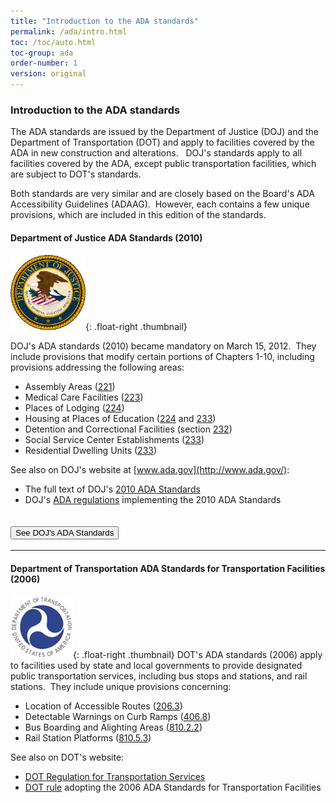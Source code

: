 ```yaml
---
title: "Introduction to the ADA standards"
permalink: /ada/intro.html
toc: /toc/auto.html
toc-group: ada
order-number: 1
version: original
---
```


### Introduction to the ADA standards
The ADA standards are issued by the Department of Justice (DOJ) and the Department of Transportation (DOT) and apply to facilities covered by the ADA in new construction and alterations.   DOJ's standards apply to all facilities covered by the ADA, except public transportation facilities, which are subject to DOT's standards.

Both standards are very similar and are closely based on the Board's ADA Accessibility Guidelines (ADAAG).  However, each contains a few unique provisions, which are included in this edition of the standards.

#### Department of Justice ADA Standards (2010)

![DOJ seal](../images/doj-seal.jpg){: .float-right .thumbnail}

DOJ's ADA standards (2010) became mandatory on March 15, 2012.  They include provisions that modify certain portions of Chapters 1-10, including provisions addressing the following areas:

-   Assembly Areas ([221](#ada-221))
-   Medical Care Facilities ([223](#ada-223))
-   Places of Lodging ([224](#ada-224))
-   Housing at Places of Education ([224](#ada-224) and [233](#ada-233))
-   Detention and Correctional Facilities (section [232](#ada-232))
-   Social Service Center Establishments ([233](#ada-233))
-   Residential Dwelling Units ([233](#ada-233))

See also on DOJ's website at [www.ada.gov](http://www.ada.gov/):

-   The full text of DOJ's [2010 ADA Standards](http://www.ada.gov/2010ADAstandards_index.htm)
-   DOJ's [ADA regulations](http://www.ada.gov/2010_regs.htm) implementing the 2010 ADA Standards 



<div class="usa-accordion bg-base-lightest border">
      <h2 class="usa-accordion__heading width-full">
        <button class="usa-accordion__button bg-primary text-white hover:bg-primary hover:text-white"
          aria-expanded="false"
          aria-controls="doj-ada">
          See DOJ's ADA Standards
        </button>
      </h2>
      <div id="doj-ada" hidden class="usa-accordion__content usa-prose margin-x-2 padding-x-0 border">
        <div class="padding-x-3">
            <h3 id="doj-introduction">Introduction</h3>
            <p>The Department of Justice published revised regulations for Titles II and III of the Americans with Disabilities Act of 1990 “ADA” in the Federal Register on September 15, 2010. These regulations adopted revised, enforceable accessibility standards called the 2010 ADA Standards for Accessible Design “2010 Standards” or “Standards”. The 2010 Standards set minimum requirements – both scoping and technical — for newly designed and constructed or altered State and local government facilities, public accommodations, and commercial facilities to be readily accessible to and usable by individuals with disabilities.</p>
            <p>Adoption of the 2010 Standards also establishes a revised reference point for Title II entities that choose to make structural changes to existing facilities to meet their program accessibility requirements; and it establishes a similar reference for Title III entities undertaking readily achievable barrier removal.</p>
            <p>The Department has assembled this online version of the official 2010 Standards to increase its ease of use. This version includes:</p>
            <ul>
            <li>2010 Standards for State and Local Government Facilities Title II</li>
            <li>2010 Standards for Public Accommodations and Commercial Facilities Title III</li>
            </ul>
            <p>The Department has assembled into a separate publication the revised regulation guidance that applies to the Standards. The Department included guidance in its revised ADA regulations published on September 15, 2010. This guidance provides detailed information about the Department’s adoption of the 2010 Standards including changes to the Standards, the reasoning behind those changes, and responses to public comments received on these topics. The document, Guidance on the 2010 ADA Standards for Accessible Design, can be downloaded from www.ada.gov</p>
            <p><strong>For More Information</strong></p>
            <p>For information about the ADA, including the revised 2010 ADA regulations, please visit the Department’s website <a href="http://www.ada.gov/">www.ada.gov</a>; or, for answers to specific questions, call the toll-free ADA Information Line at 800-514-0301 (Voice) or 800-514-0383 (TTY).</p>
            <p>&nbsp;</p>
            <hr>
            <p>&nbsp;</p>
            <h3 id="doj-title-2"><strong>2010 STANDARDS FOR STATE AND LOCAL GOVERNMENT FACILITIES: TITLE II</strong></h3>
            <p>State and local government facilities must follow the requirements of the 2010 Standards, including both the Title II regulations at 28 CFR 35.151; and the 2004 ADAAG at 36 CFR part 1191, appendices B and D.</p>
            <p>In the few places where requirements between the two differ, the requirements of 28 CFR 35.151 prevail.</p>
            <p><strong>Compliance Date for Title II</strong></p>
            <p>If the start date for construction is on or after March 15, 2012, all newly constructed or altered State and local government facilities must comply with the 2010 Standards. Before that date, the 1991 Standards (without the elevator exemption), the UFAS, or the 2010 Standards may be used for such projects when the start of construction commences on or after September 15, 2010.</p>
            <h4>28 CFR 35.151 New construction and alterations</h4>
            <p><strong>(a) Design and construction.</strong></p>
            <p style="margin-left: 30px;">(1) Each facility or part of a facility constructed by, on behalf of, or for the use of a public entity shall be designed and constructed in such manner that the facility or part of the facility is readily accessible to and usable by individuals with disabilities, if the construction was commenced after January 26, 1992.</p>
            <p style="margin-left: 30px;">(2) Exception for structural impracticability.</p>
            <p style="margin-left: 60px;">(i) Full compliance with the requirements of this section is not required where a public entity can demonstrate that it is structurally impracticable to meet the requirements. Full compliance will be considered structurally impracticable only in those rare circumstances when the unique characteristics of terrain prevent the incorporation of accessibility features.</p>
            <p style="margin-left: 60px;">(ii) If full compliance with this section would be structurally impracticable, compliance with this section is required to the extent that it is not structurally impracticable. In that case, any portion of the facility that can be made accessible shall be made accessible to the extent that it is not structurally impracticable.</p>
            <p style="margin-left: 60px;">(iii) If providing accessibility in conformance with this section to individuals with certain disabilities (e.g., those who use wheelchairs) would be structurally impracticable, accessibility shall nonetheless be ensured to persons with other types of disabilities, (e.g., those who use crutches or who have sight, hearing, or mental impairments) in accordance with this section.</p>
            <p><strong>(b) Alterations.</strong></p>
            <p style="margin-left: 30px;">(1) Each facility or part of a facility altered by, on behalf of, or for the use of a public entity in a manner that affects or could affect the usability of the facility or part of the facility shall, to the maximum extent feasible, be altered in such manner that the altered portion of the facility is readily accessible to and usable by individuals with disabilities, if the alteration was commenced after January 26, 1992.</p>
            <p style="margin-left: 30px;">(2) The path of travel requirements of § 35.151(b)(4) shall apply only to alterations undertaken solely for purposes other than to meet the program accessibility requirements of § 35.150.</p>
            <p style="margin-left: 30px;">(3)</p>
            <p style="margin-left: 60px;">(i) Alterations to historic properties shall comply, to the maximum extent feasible, with the provisions applicable to historic properties in the design standards specified in § 35.151(c).</p>
            <p style="margin-left: 60px;">(ii) If it is not feasible to provide physical access to an historic property in a manner that will not threaten or destroy the historic significance of the building or facility, alternative methods of access shall be provided pursuant to the requirements of § 35.150.</p>
            <p style="margin-left: 30px;">(4) Path of travel. An alteration that affects or could affect the usability of or access to an area of a facility that contains a primary function shall be made so as to ensure that, to the maximum extent feasible, the path of travel to the altered area and the restrooms, telephones, and drinking fountains serving the altered area are readily accessible to and usable by individuals with disabilities, including individuals who use wheelchairs, unless the cost and scope of such alterations is disproportionate to the cost of the overall alteration.</p>
            <p style="margin-left: 60px;">(i) Primary function. A “primary function” is a major activity for which the facility is intended. Areas that contain a primary function include, but are not limited to, the dining area of a cafeteria, the meeting rooms in a conference center, as well as offices and other work areas in which the activities of the public entity using the facility are carried out.</p>
            <p style="margin-left: 90px;">(A) Mechanical rooms, boiler rooms, supply storage rooms, employee lounges or locker rooms, janitorial closets, entrances, and corridors are not areas containing a primary function. Restrooms are not areas containing a primary function unless the provision of restrooms is a primary purpose of the area, e.g., in highway rest stops.</p>
            <p style="margin-left: 90px;">(B) For the purposes of this section, alterations to windows, hardware, controls, electrical outlets, and signage shall not be deemed to be alterations that affect the usability of or access to an area containing a primary function.</p>
            <p style="margin-left: 60px;">(ii) A “path of travel” includes a continuous, unobstructed way of pedestrian passage by means of which the altered area may be approached, entered, and exited, and which connects the altered area with an exterior approach (including sidewalks, streets, and parking areas), an entrance to the facility, and other parts of the facility.</p>
            <p style="margin-left: 90px;">(A) An accessible path of travel may consist of walks and sidewalks, curb ramps and other interior or exterior pedestrian ramps; clear floor paths through lobbies, corridors, rooms, and other improved areas; parking access aisles; elevators and lifts; or a combination of these elements.</p>
            <p style="margin-left: 90px;">(B) For the purposes of this section, the term “path of travel” also includes the restrooms, telephones, and drinking fountains serving the altered area.</p>
            <p style="margin-left: 90px;">(C) Safe harbor. If a public entity has constructed or altered required elements of a path of travel in accordance with the specifications in either the 1991 Standards or the Uniform Federal Accessibility Standards before March 15, 2012, the public entity is not required to retrofit such elements to reflect incremental changes in the 2010 Standards solely because of an alteration to a primary function area served by that path of travel.</p>
            <p style="margin-left: 60px;">(iii) Disproportionality.</p>
            <p style="margin-left: 90px;">(A) Alterations made to provide an accessible path of travel to the altered area will be deemed disproportionate to the overall alteration when the cost exceeds 20 % of the cost of the alteration to the primary function area.</p>
            <p style="margin-left: 90px;">(B) Costs that may be counted as expenditures required to provide an accessible path of travel may include:</p>
            <p style="margin-left: 120px;">(1) Costs associated with providing an accessible entrance and an accessible route to the altered area, for example, the cost of widening doorways or installing ramps;</p>
            <p style="margin-left: 120px;">(2) Costs associated with making restrooms accessible, such as installing grab bars, enlarging toilet stalls, insulating pipes, or installing accessible faucet controls;</p>
            <p style="margin-left: 120px;">(3) Costs associated with providing accessible telephones, such as relocating the telephone to an accessible height, installing amplification devices, or installing a text telephone (TTY); and</p>
            <p style="margin-left: 120px;">(4) Costs associated with relocating an inaccessible drinking fountain.</p>
            <p style="margin-left: 60px;">(iv) Duty to provide accessible features in the event of disproportionality.</p>
            <p style="margin-left: 90px;">(A) When the cost of alterations necessary to make the path of travel to the altered area fully accessible is disproportionate to the cost of the overall alteration, the path of travel shall be made accessible to the extent that it can be made accessible without incurring disproportionate costs.</p>
            <p style="margin-left: 90px;">(B) In choosing which accessible elements to provide, priority should be given to those elements that will provide the greatest access, in the following order—</p>
            <p style="margin-left: 120px;">(1) An accessible entrance; <br>(2) An accessible route to the altered area; <br>(3) At least one accessible restroom for each sex or a single unisex restroom; <br>(4) Accessible telephones; <br>(5) Accessible drinking fountains; and <br>(6) When possible, additional accessible elements such as parking, storage, and alarms.</p>
            <p style="margin-left: 60px;"><br>(v) Series of smaller alterations.</p>
            <p style="margin-left: 90px;">(A) The obligation to provide an accessible path of travel may not be evaded by performing a series of small alterations to the area served by a single path of travel if those alterations could have been performed as a single undertaking.</p>
            <p style="margin-left: 90px;">(B)</p>
            <p style="margin-left: 120px;">(1) If an area containing a primary function has been altered without providing an accessible path of travel to that area, and subsequent alterations of that area, or a different area on the same path of travel, are undertaken within three years of the original alteration, the total cost of alterations to the primary function areas on that path of travel during the preceding three-year period shall be considered in determining whether the cost of making that path of travel accessible is disproportionate.</p>
            <p style="margin-left: 120px;">(2) Only alterations undertaken on or after March 15, 2011, shall be considered in determining if the cost of providing an accessible path of travel is disproportionate to the overall cost of the alterations.</p>
            <p><strong>(c) Accessibility standards and compliance date.</strong></p>
            <p style="margin-left: 30px;">(1) If physical construction or alterations commence after July 26, 1992, but prior to the September 15, 2010, then new construction and alterations subject to this section must comply with either the UFAS or the 1991 Standards except that the elevator exemption contained at section 4.1.3(5) and section 4.1.6(1)(k) of the 1991 Standards shall not apply. Departures from particular requirements of either standard by the use of other methods shall be permitted when it is clearly evident that equivalent access to the facility or part of the facility is thereby provided.</p>
            <p style="margin-left: 30px;">(2) If physical construction or alterations commence on or after September 15, 2010, and before March 15, 2012, then new construction and alterations subject to this section may comply with one of the following: the 2010 Standards, UFAS, or the 1991 Standards except that the elevator exemption contained at section 4.1.3(5) and section 4.1.6(1)(k) of the 1991 Standards shall not apply. Departures from particular requirements of either standard by the use of other methods shall be permitted when it is clearly evident that equivalent access to the facility or part of the facility is thereby provided.</p>
            <p style="margin-left: 30px;">(3) If physical construction or alterations commence on or after March 15, 2012, then new construction and alterations subject to this section shall comply with the 2010 Standards.</p>
            <p style="margin-left: 30px;">(4) For the purposes of this section, ceremonial groundbreaking or razing of structures prior to site preparation do not commence physical construction or alterations.</p>
            <p style="margin-left: 30px;">(5) Noncomplying new construction and alterations.</p>
            <p style="margin-left: 60px;">(i) Newly constructed or altered facilities or elements covered by §§ 35.151(a) or (b) that were constructed or altered before March 15, 2012, and that do not comply with the 1991 Standards or with UFAS shall before March 15, 2012, be made accessible in accordance with either the 1991 Standards, UFAS, or the 2010 Standards.</p>
            <p style="margin-left: 60px;">(ii) Newly constructed or altered facilities or elements covered by §§ 35.151(a) or (b) that were constructed or altered before March 15, 2012 and that do not comply with the 1991 Standards or with UFAS shall, on or after March 15, 2012, be made accessible in accordance with the 2010 Standards.</p>
            <table class="data">
                <caption>Appendix to 35.151(c)</caption>
            <thead>
                <tr>
                    <th scope="col">Compliance Date for New Construction or Alterations</th>
                    <th>Applicable Standards</th>
                    </tr>
            </thead>
                <tbody>
            <tr>
            <th>Before September 15, 2010</th>
            <td>1991 Standards or UFAS</td>
            </tr>
            <tr>
            <th>On or after September 15, 2010, and before March 15, 2012</th>
            <td>1991 Standards, UFAS, or 2010 Standards</td>
            </tr>
            <tr>
            <th>On or after March 15, 2012</th>
            <td>2010 Standards</td>
            </tr>
            </tbody>
            </table>
            <p><strong>(d) Scope of coverage.</strong> The 1991 Standards and the 2010 Standards apply to fixed or built-in elements of buildings, structures, site improvements, and pedestrian routes or vehicular ways located on a site. Unless specifically stated otherwise, the advisory notes, appendix notes, and figures contained in the 1991 Standards and the 2010 Standards explain or illustrate the requirements of the rule; they do not establish enforceable requirements.&nbsp;</p>
            <p><strong>(e) Social service center establishments.</strong> Group homes, halfway houses, shelters, or similar social service center establishments that provide either temporary sleeping accommodations or residential dwelling units that are subject to this section shall comply with the provisions of the 2010 Standards applicable to residential facilities, including, but not limited to, the provisions in sections 233 and 809.</p>
            <p style="margin-left: 30px;">(1) In sleeping rooms with more than 25 beds covered by this section, a minimum of 5% of the beds shall have clear floor space complying with section 806.2.3 of the 2010 Standards.</p>
            <p style="margin-left: 30px;">(2) Facilities with more than 50 beds covered by this section that provide common use bathing facilities, shall provide at least one roll-in shower with a seat that complies with the relevant provisions of section 608 of the 2010 Standards. Transfer-type showers are not permitted in lieu of a roll-in shower with a seat, and the exceptions in sections 608.3 and 608.4 for residential dwelling units are not permitted. When separate shower facilities are provided for men and for women, at least one roll-in shower shall be provided for each group.</p>
            <p><strong>(f) Housing at a place of education.</strong> Housing at a place of education that is subject to this section shall comply with the provisions of the 2010 Standards applicable to transient lodging, including, but not limited to, the requirements for transient lodging guest rooms in sections 224 and 806 subject to the following exceptions. For the purposes of the application of this section, the term "sleeping room" is intended to be used interchangeably with the term "guest room" as it is used in the transient lodging standards.</p>
            <p style="margin-left: 30px;">(1) Kitchens within housing units containing accessible sleeping rooms with mobility features (including suites and clustered sleeping rooms) or on floors containing accessible sleeping rooms with mobility features shall provide turning spaces that comply with section 809.2.2 of the 2010 Standards and kitchen work surfaces that comply with section 804.3 of the 2010 Standards.</p>
            <p style="margin-left: 30px;">(2) Multi-bedroom housing units containing accessible sleeping rooms with mobility features shall have an accessible route throughout the unit in accordance with section 809.2 of the 2010 Standards.</p>
            <p style="margin-left: 30px;">(3) Apartments or townhouse facilities that are provided by or on behalf of a place of education, which are leased on a year-round basis exclusively to graduate students or faculty, and do not contain any public use or common use areas available for educational programming, are not subject to the transient lodging standards and shall comply with the requirements for residential facilities in sections 233 and 809 of the 2010 Standards.</p>
            <p><strong>(g) Assembly areas.</strong> Assembly areas subject to this section shall comply with the provisions of the 2010 Standards applicable to assembly areas, including, but not limited to, sections 221 and 802. In addition, assembly areas shall ensure that—</p>
            <p style="margin-left: 30px;">(1) In stadiums, arenas, and grandstands, wheelchair spaces and companion seats are dispersed to all levels that include seating served by an accessible route;</p>
            <p style="margin-left: 30px;">(2) Assembly areas that are required to horizontally disperse wheelchair spaces and companion seats by section 221.2.3.1 of the 2010 Standards and have seating encircling, in whole or in part, a field of play or performance area shall disperse wheelchair spaces and companion seats around that field of play or performance area;</p>
            <p style="margin-left: 30px;">(3) Wheelchair spaces and companion seats are not located on (or obstructed by) temporary platforms or other movable structures, except that when an entire seating section is placed on temporary platforms or other movable structures in an area where fixed seating is not provided, in order to increase seating for an event, wheelchair spaces and companion seats may be placed in that section. When wheelchair spaces and companion seats are not required to accommodate persons eligible for those spaces and seats, individual, removable seats may be placed in those spaces and seats;</p>
            <p style="margin-left: 30px;">(4) Stadium-style movie theaters shall locate wheelchair spaces and companion seats on a riser or cross-aisle in the stadium section that satisfies at least one of the following criteria—</p>
            <p style="margin-left: 60px;">(i) It is located within the rear 60% of the seats provided in an auditorium; or</p>
            <p style="margin-left: 60px;">(ii) It is located within the area of an auditorium in which the vertical viewing angles (as measured to the top of the screen) are from the 40th to the 100th percentile of vertical viewing angles for all seats as ranked from the seats in the first row (1st percentile) to seats in the back row (100th percentile).</p>
            <p><strong>(h) Medical care facilities.</strong> Medical care facilities that are subject to this section shall comply with the provisions of the 2010 Standards applicable to medical care facilities, including, but not limited to, sections 223 and 805. In addition, medical care facilities that do not specialize in the treatment of conditions that affect mobility shall disperse the accessible patient bedrooms required by section 223.2.1 of the 2010 Standards in a manner that is proportionate by type of medical specialty.</p>
            <p><strong>(i) Curb ramps.</strong></p>
            <p style="margin-left: 30px;">(1) Newly constructed or altered streets, roads, and highways must contain curb ramps or other sloped areas at any intersection having curbs or other barriers to entry from a street level pedestrian walkway.</p>
            <p style="margin-left: 30px;">(2) Newly constructed or altered street level pedestrian walkways must contain curb ramps or other sloped areas at intersections to streets, roads, or highways.</p>
            <p><strong>(j) Facilities with residential dwelling units for sale to individual owners.</strong></p>
            <p style="margin-left: 30px;">(1) Residential dwelling units designed and constructed or altered by public entities that will be offered for sale to individuals shall comply with the requirements for residential facilities in the 2010 Standards including sections 233 and 809.</p>
            <p style="margin-left: 30px;">(2) The requirements of paragraph (1) also apply to housing programs that are operated by public entities where design and construction of particular residential dwelling units take place only after a specific buyer has been identified. In such programs, the covered entity must provide the units that comply with the requirements for accessible features to those pre-identified buyers with disabilities who have requested such a unit.</p>
            <p><strong>(k) Detention and correctional facilities.</strong></p>
            <p style="margin-left: 30px;">(1) New construction of jails, prisons, and other detention and correctional facilities shall comply with the 2010 Standards except that public entities shall provide accessible mobility features complying with section 807.2 of the 2010 Standards for a minimum of 3%, but no fewer than one, of the total number of cells in a facility. Cells with mobility features shall be provided in each classification level.</p>
            <p style="margin-left: 30px;">(2) Alterations to detention and correctional facilities. Alterations to jails, prisons, and other detention and correctional facilities shall comply with the 2010 Standards except that public entities shall provide accessible mobility features complying with section 807.2 of the 2010 Standards for a minimum of 3%, but no fewer than one, of the total number of cells being altered until at least 3%, but no fewer than one, of the total number of cells in a facility shall provide mobility features complying with section 807.2. Altered cells with mobility features shall be provided in each classification level. However, when alterations are made to specific cells, detention and correctional facility operators may satisfy their obligation to provide the required number of cells with mobility features by providing the required mobility features in substitute cells (cells other than those where alterations are originally planned), provided that each substitute cell—</p>
            <p style="margin-left: 60px;">(i) Is located within the same prison site;</p>
            <p style="margin-left: 60px;">(ii) Is integrated with other cells to the maximum extent feasible;</p>
            <p style="margin-left: 60px;">(iii) Has, at a minimum, equal physical access as the altered cells to areas used by inmates or detainees for visitation, dining, recreation, educational programs, medical services, work programs, religious services, and participation in other programs that the facility offers to inmates or detainees; and,</p>
            <p style="margin-left: 60px;">(iv) If it is technically infeasible to locate a substitute cell within the same prison site, a substitute cell must be provided at another prison site within the corrections system.</p>
            <p style="margin-left: 30px;">(3) With respect to medical and long-term care facilities in jails, prisons, and other detention and correctional facilities, public entities shall apply the 2010 Standards technical and scoping requirements for those facilities irrespective of whether those facilities are licensed.</p>
            <p style="margin-left: 30px;">&nbsp;</p>
            <hr>
            <p>&nbsp;</p>
            <h3 id="doj-title-3"><strong>2010 STANDARDS FOR PUBLIC ACCOMMODATIONS AND COMMERCIAL FACILITIES: TITLE III</strong></h3>
            <p><br>Public accommodations and commercial facilities must follow the requirements of the 2010 Standards, including both the Title III regulations at 28 CFR part 36, subpart D; and the 2004 ADAAG at 36 CFR part 1191, appendices B and D.</p>
            <p>In the few places where requirements between the two differ, the requirements of 28 CFR part 36, subpart D prevail.</p>
            <p>Compliance Date for Title III</p>
            <p>The compliance date for the 2010 Standards for new construction and alterations is determined by:</p>
            <ul>
            <li>the date the last application for a building permit or permit extension is certified to be complete by a State, county, or local government;</li>
            <li>the date the last application for a building permit or permit extension is received by a State, county, or local government, where the government does not certify the completion of applications; or</li>
            <li>the start of physical construction or alteration, if no permit is required.</li>
            </ul>
            <p>If that date is on or after March 15, 2012, then new construction and alterations must comply with the 2010 Standards. If that date is on or after September 15, 2010, and before March 15, 2012, then new construction and alterations must comply with either the 1991 or the 2010 Standards.</p>
            <p>&nbsp;</p>
            <h4>28 CFR part 36, subpart D – New Construction and Alterations</h4>
            <p><strong>§36.401 New construction.</strong></p>
            <p style="margin-left: 30px;">(a) General.</p>
            <p style="margin-left: 60px;">(1) Except as provided in paragraphs (b) and (c) of this section, discrimination for purposes of this part includes a failure to design and construct facilities for first occupancy after January 26, 1993, that are readily accessible to and usable by individuals with disabilities.</p>
            <p style="margin-left: 60px;">(2) For purposes of this section, a facility is designed and constructed for first occupancy after January 26, 1993, only –</p>
            <p style="margin-left: 90px;">(i) If the last application for a building permit or permit extension for the facility is certified to be complete, by a State, County, or local government after January 26, 1992 (or, in those jurisdictions where the government does not certify completion of applications, if the last application for a building permit or permit extension for the facility is received by the State, County, or local government after January 26, 1992); and</p>
            <p style="margin-left: 90px;">(ii) If the first certificate of occupancy for the facility is issued after January 26, 1993.</p>
            <p style="margin-left: 30px;">(b) Commercial facilities located in private residences.</p>
            <p style="margin-left: 60px;">(1) When a commercial facility is located in a private residence, the portion of the residence used exclusively as a residence is not covered by this subpart, but that portion used exclusively in the operation of the commercial facility or that portion used both for the commercial facility and for residential purposes is covered by the new construction and alterations requirements of this subpart.</p>
            <p style="margin-left: 60px;">(2) The portion of the residence covered under paragraph (b)(1) of this section extends to those elements used to enter the commercial facility, including the homeowner´s front sidewalk, if any, the door or entryway, and hallways; and those portions of the residence, interior or exterior, available to or used by employees or visitors of the commercial facility, including restrooms.</p>
            <p style="margin-left: 30px;">(c) Exception for structural impracticability.</p>
            <p style="margin-left: 60px;">(1) Full compliance with the requirements of this section is not required where an entity can demonstrate that it is structurally impracticable to meet the requirements. Full compliance will be considered structurally impracticable only in those rare circumstances when the unique characteristics of terrain prevent the incorporation of accessibility features.</p>
            <p style="margin-left: 60px;">(2) If full compliance with this section would be structurally impracticable, compliance with this section is required to the extent that it is not structurally impracticable. In that case, any portion of the facility that can be made accessible shall be made accessible to the extent that it is not structurally impracticable.</p>
            <p style="margin-left: 60px;">(3) If providing accessibility in conformance with this section to individuals with certain disabilities (e.g., those who use wheelchairs) would be structurally impracticable, accessibility shall nonetheless be ensured to persons with other types of disabilities (e.g., those who use crutches or who have sight, hearing, or mental impairments) in accordance with this section.</p>
            <p style="margin-left: 30px;">(d) Elevator exemption.</p>
            <p style="margin-left: 60px;">(1) For purposes of this paragraph (d) –</p>
            <p style="margin-left: 90px;">(i) Professional office of a health care provider means a location where a person or entity regulated by a State to provide professional services related to the physical or mental health of an individual makes such services available to the public. The facility housing the "professional office of a health care provider" only includes floor levels housing at least one health care provider, or any floor level designed or intended for use by at least one health care provider.</p>
            <p style="margin-left: 90px;">(ii) Shopping center or shopping mall means –</p>
            <p style="margin-left: 120px;">(A) A building housing five or more sales or rental establishments; or</p>
            <p style="margin-left: 120px;">(B) A series of buildings on a common site, either under common ownership or common control or developed either as one project or as a series of related projects, housing five or more sales or rental establishments. For purposes of this section, places of public accommodation of the types listed in paragraph (5) of the definition of "place of public accommodation" in section § 36.104 are considered sales or rental establishments. The facility housing a "shopping center or shopping mall" only includes floor levels housing at least one sales or rental establishment, or any floor level designed or intended for use by at least one sales or rental establishment.</p>
            <p style="margin-left: 60px;">(2) This section does not require the installation of an elevator in a facility that is less than three stories or has less than 3000 square feet per story, except with respect to any facility that houses one or more of the following:</p>
            <p style="margin-left: 90px;">(i) A shopping center or shopping mall, or a professional office of a health care provider.</p>
            <p style="margin-left: 90px;">(ii) A terminal, depot, or other station used for specified public transportation, or an airport passenger terminal. In such a facility, any area housing passenger services, including boarding and debarking, loading and unloading, baggage claim, dining facilities, and other common areas open to the public, must be on an accessible route from an accessible entrance.</p>
            <p style="margin-left: 60px;">(3) The elevator exemption set forth in this paragraph (d) does not obviate or limit, in any way the obligation to comply with the other accessibility requirements established in paragraph (a) of this section. For example, in a facility that houses a shopping center or shopping mall, or a professional office of a health care provider, the floors that are above or below an accessible ground floor and that do not house sales or rental establishments or a professional office of a health care provider, must meet the requirements of this section but for the elevator.</p>
            <p style="margin-left: 60px;">&nbsp;</p>
            <p><strong>§36.402 Alterations.</strong></p>
            <p style="margin-left: 30px;">(a) General.</p>
            <p style="margin-left: 60px;">(1) Any alteration to a place of public accommodation or a commercial facility, after January 26, 1992, shall be made so as to ensure that, to the maximum extent feasible, the altered portions of the facility are readily accessible to and usable by individuals with disabilities, including individuals who use wheelchairs.</p>
            <p style="margin-left: 60px;">(2) An alteration is deemed to be undertaken after January 26, 1992, if the physical alteration of the property begins after that date.</p>
            <p style="margin-left: 30px;">(b) Alteration. For the purposes of this part, an alteration is a change to a place of public accommodation or a commercial facility that affects or could affect the usability of the building or facility or any part thereof.</p>
            <p style="margin-left: 60px;">(1) Alterations include, but are not limited to, remodeling, renovation, rehabilitation, reconstruction, historic restoration, changes or rearrangement in structural parts or elements, and changes or rearrangement in the plan configuration of walls and full-height partitions. Normal maintenance, reroofing, painting or wallpapering, asbestos removal, or changes to mechanical and electrical systems are not alterations unless they affect the usability of the building or facility.</p>
            <p style="margin-left: 60px;">(2) If existing elements, spaces, or common areas are altered, then each such altered element, space, or area shall comply with the applicable provisions of appendix A to this part.</p>
            <p style="margin-left: 30px;">(c) To the maximum extent feasible. The phrase "to the maximum extent feasible," as used in this section, applies to the occasional case where the nature of an existing facility makes it virtually impossible to comply fully with applicable accessibility standards through a planned alteration. In these circumstances, the alteration shall provide the maximum physical accessibility feasible. Any altered features of the facility that can be made accessible shall be made accessible. If providing accessibility in conformance with this section to individuals with certain disabilities (e.g., those who use wheelchairs) would not be feasible, the facility shall be made accessible to persons with other types of disabilities (e.g., those who use crutches, those who have impaired vision or hearing, or those who have other impairments).</p>
            <p style="margin-left: 30px;">&nbsp;</p>
            <p><strong>§36.403 Alterations: Path of travel.</strong></p>
            <p style="margin-left: 30px;">(a) General.</p>
            <p style="margin-left: 60px;">(1) An alteration that affects or could affect the usability of or access to an area of a facility that contains a primary function shall be made so as to ensure that, to the maximum extent feasible, the path of travel to the altered area and the restrooms, telephones, and drinking fountains serving the altered area, are readily accessible to and usable by individuals with disabilities, including individuals who use wheelchairs, unless the cost and scope of such alterations is disproportionate to the cost of the overall alteration.</p>
            <p style="margin-left: 60px;">(2) If a private entity has constructed or altered required elements of a path of travel at a place of public accommodation or commercial facility in accordance with the specifications in the 1991 Standards, the private entity is not required to retrofit such elements to reflect the incremental changes in the 2010 Standards solely because of an alteration to a primary function area served by that path of travel.</p>
            <p style="margin-left: 30px;">(b) Primary function. A "primary function" is a major activity for which the facility is intended. Areas that contain a primary function include, but are not limited to, the customer services lobby of a bank, the dining area of a cafeteria, the meeting rooms in a conference center, as well as offices and other work areas in which the activities of the public accommodation or other private entity using the facility are carried out. Mechanical rooms, boiler rooms, supply storage rooms, employee lounges or locker rooms, janitorial closets, entrances, corridors, and restrooms are not areas containing a primary function.</p>
            <p style="margin-left: 30px;">(c) Alterations to an area containing a primary function.</p>
            <p style="margin-left: 60px;">(1) Alterations that affect the usability of or access to an area containing a primary function include, but are not limited to –</p>
            <p style="margin-left: 90px;">(i) Remodeling merchandise display areas or employee work areas in a department store;</p>
            <p style="margin-left: 90px;">(ii) Replacing an inaccessible floor surface in the customer service or employee work areas of a bank;</p>
            <p style="margin-left: 90px;">(iii) Redesigning the assembly line area of a factory; or</p>
            <p style="margin-left: 90px;">(iv) Installing a computer center in an accounting firm.</p>
            <p style="margin-left: 60px;">(2) For the purposes of this section, alterations to windows, hardware, controls, electrical outlets, and signage shall not be deemed to be alterations that affect the usability of or access to an area containing a primary function.</p>
            <p style="margin-left: 30px;">(d) Landlord/tenant: If a tenant is making alterations as defined in § 36.402 that would trigger the requirements of this section, those alterations by the tenant in areas that only the tenant occupies do not trigger a path of travel obligation upon the landlord with respect to areas of the facility under the landlord´s authority, if those areas are not otherwise being altered.</p>
            <p style="margin-left: 30px;">(e) Path of travel.</p>
            <p style="margin-left: 60px;">(1) A "path of travel" includes a continuous, unobstructed way of pedestrian passage by means of which the altered area may be approached, entered, and exited, and which connects the altered area with an exterior approach (including sidewalks, streets, and parking areas), an entrance to the facility, and other parts of the facility.</p>
            <p style="margin-left: 60px;">(2) An accessible path of travel may consist of walks and sidewalks, curb ramps and other interior or exterior pedestrian ramps; clear floor paths through lobbies, corridors, rooms, and other improved areas; parking access aisles; elevators and lifts; or a combination of these elements.</p>
            <p style="margin-left: 60px;">(3) For the purposes of this part, the term "path of travel" also includes the restrooms, telephones, and drinking fountains serving the altered area.</p>
            <p style="margin-left: 30px;">(f) Disproportionality.</p>
            <p style="margin-left: 60px;">(1) Alterations made to provide an accessible path of travel to the altered area will be deemed disproportionate to the overall alteration when the cost exceeds 20% of the cost of the alteration to the primary function area.</p>
            <p style="margin-left: 60px;">(2) Costs that may be counted as expenditures required to provide an accessible path of travel may include:</p>
            <p style="margin-left: 90px;">(i) Costs associated with providing an accessible entrance and an accessible route to the altered area, for example, the cost of widening doorways or installing ramps;</p>
            <p style="margin-left: 90px;">(ii) Costs associated with making restrooms accessible, such as installing grab bars, enlarging toilet stalls, insulating pipes, or installing accessible faucet controls;</p>
            <p style="margin-left: 90px;">(iii) Costs associated with providing accessible telephones, such as relocating the telephone to an accessible height, installing amplification devices, or installing a text telephone (TTY);</p>
            <p style="margin-left: 90px;">(iv) Costs associated with relocating an inaccessible drinking fountain.</p>
            <p style="margin-left: 30px;"><br>(g) Duty to provide accessible features in the event of disproportionality.</p>
            <p style="margin-left: 60px;">(1) When the cost of alterations necessary to make the path of travel to the altered area fully accessible is disproportionate to the cost of the overall alteration, the path of travel shall be made accessible to the extent that it can be made accessible without incurring disproportionate costs.</p>
            <p style="margin-left: 60px;">(2) In choosing which accessible elements to provide, priority should be given to those elements that will provide the greatest access, in the following order:</p>
            <p style="margin-left: 90px;">(i) An accessible entrance; <br>(ii) An accessible route to the altered area; <br>(iii) At least one accessible restroom for each sex or a single unisex restroom; <br>(iv) Accessible telephones; <br>(v) Accessible drinking fountains; and <br>(vi) When possible, additional accessible elements such as parking, storage, and alarms.</p>
            <p style="margin-left: 30px;">(h) Series of smaller alterations.</p>
            <p style="margin-left: 60px;">(1) The obligation to provide an accessible path of travel may not be evaded by performing a series of small alterations to the area served by a single path of travel if those alterations could have been performed as a single undertaking.</p>
            <p style="margin-left: 60px;">(2)</p>
            <p style="margin-left: 90px;">(i) If an area containing a primary function has been altered without providing an accessible path of travel to that area, and subsequent alterations of that area, or a different area on the same path of travel, are undertaken within three years of the original alteration, the total cost of alterations to the primary function areas on that path of travel during the preceding three year period shall be considered in determining whether the cost of making that path of travel accessible is disproportionate.</p>
            <p style="margin-left: 90px;">(ii) Only alterations undertaken after January 26, 1992, shall be considered in determining if the cost of providing an accessible path of travel is disproportionate to the overall cost of the alterations.</p>
            <p style="margin-left: 90px;">&nbsp;</p>
            <p><strong>§36.404 Alterations: Elevator exemption.</strong></p>
            <p style="margin-left: 30px;">(a) This section does not require the installation of an elevator in an altered facility that is less than three stories or has less than 3,000 square feet per story, except with respect to any facility that houses a shopping center, a shopping mall, the professional office of a health care provider, a terminal, depot, or other station used for specified public transportation, or an airport passenger terminal.</p>
            <p style="margin-left: 60px;">(1) For the purposes of this section, professional office of a health care provider means a location where a person or entity regulated by a State to provide professional services related to the physical or mental health of an individual makes such services available to the public. The facility that houses a professional office of a health care provider only includes floor levels housing by at least one health care provider, or any floor level designed or intended for use by at least one health care provider.</p>
            <p style="margin-left: 60px;">(2) For the purposes of this section, shopping center or shopping mall means –</p>
            <p style="margin-left: 90px;">(i) A building housing five or more sales or rental establishments; or</p>
            <p style="margin-left: 90px;">(ii) A series of buildings on a common site, connected by a common pedestrian access route above or below the ground floor, that is either under common ownership or common control or developed either as one project or as a series of related projects, housing five or more sales or rental establishments. For purposes of this section, places of public accommodation of the types listed in paragraph (5) of the definition of place of public accommodation in § 36.104 are considered sales or rental establishments. The facility housing a "shopping center or shopping mall" only includes floor levels housing at least one sales or rental establishment, or any floor level designed or intended for use by at least one sales or rental establishment.</p>
            <p style="margin-left: 30px;">(b) The exemption provided in paragraph (a) of this section does not obviate or limit in any way the obligation to comply with the other accessibility requirements established in this subpart. For example, alterations to floors above or below the accessible ground floor must be accessible regardless of whether the altered facility has an elevator.</p>
            <p style="margin-left: 30px;">&nbsp;</p>
            <p><strong>§36.405 Alterations: Historic preservation.</strong></p>
            <p style="margin-left: 30px;">(a) Alterations to buildings or facilities that are eligible for listing in the National Register of Historic Places under the National Historic Preservation Act (16 U.S.C. 470 et seq.) or are designated as historic under State or local law, shall comply to the maximum extent feasible with this part.</p>
            <p style="margin-left: 30px;">(b) If it is determined that it is not feasible to provide physical access to an historic property that is a place of public accommodation in a manner that will not threaten or destroy the historic significance of the building or the facility, alternative methods of access shall be provided pursuant to the requirements of subpart C of this part.</p>
            <p>&nbsp;</p>
            <p><strong>§36.406 Standards for new construction and alterations.</strong></p>
            <p style="margin-left: 30px;">(a) Accessibility standards and compliance date.</p>
            <p style="margin-left: 60px;">(1) New construction and alterations subject to §§ 36.401 or 36.402 shall comply with the 1991 Standards if the date when the last application for a building permit or permit extension is certified to be complete by a State, county, or local government (or, in those jurisdictions where the government does not certify completion of applications, if the date when the last application for a building permit or permit extension is received by the State, county, or local government) is before September 15, 2010, or if no permit is required, if the start of physical construction or alterations occurs before September 15, 2010.</p>
            <p style="margin-left: 60px;">(2) New construction and alterations subject to §§ 36.401 or 36.402 shall comply either with the 1991 Standards or with the 2010 Standards if the date when the last application for a building permit or permit extension is certified to be complete by a State, county, or local government (or, in those jurisdictions where the government does not certify completion of applications, if the date when the last application for a building permit or permit extension is received by the State, county, or local government) is on or after September 15, 2010, and before March 15, 2012, or if no permit is required, if the start of physical construction or alterations occurs on or after September 15, 2010, and before March 15, 2012.</p>
            <p style="margin-left: 60px;">(3) New construction and alterations subject to §§ 36.401 or 36.402 shall comply with the 2010 Standards if the date when the last application for a building permit or permit extension is certified to be complete by a State, county, or local government (or, in those jurisdictions where the government does not certify completion of applications, if the date when the last application for a building permit or permit extension is received by the State, county, or local government) is on or after March 15, 2012, or if no permit is required, if the start of physical construction or alterations occurs on or after March 15, 2012.</p>
            <p style="margin-left: 60px;">(4) For the purposes of this section, "start of physical construction or alterations" does not mean ceremonial groundbreaking or razing of structures prior to site preparation.</p>
            <p style="margin-left: 60px;">(5) Noncomplying new construction and alterations.</p>
            <p style="margin-left: 90px;">(i) Newly constructed or altered facilities or elements covered by §§ 36.401 or 36.402 that were constructed or altered before March 15, 2012 and that do not comply with the 1991 Standards shall, before March 15, 2012, be made accessible in accordance with either the 1991 Standards or the 2010 Standards.</p>
            <p style="margin-left: 90px;">(ii) Newly constructed or altered facilities or elements covered by §§ 36.401 or 36.402 that were constructed or altered before March 15, 2012 and that do not comply with the 1991 Standards shall, on or after March 15, 2012, be made accessible in accordance with the 2010 Standards.</p>
            <table class="data">
                <caption>Appendix to 36.406(a)</caption>
            <thead>
                <tr>
                    <th scope="col">Compliance Dates for New Construction and Alterations</th>
                    <th>Applicable Standards</th>
                    </tr>
            </thead>
                <tbody>
            <tr>
            <th>On or after January 26, 1993 and before September 15, 2010</th>
            <td>1991 Standards</td>
            </tr>
            <tr>
            <th>On or after September 15, 2010, and before March 15, 2012</th>
            <td>1991 Standards or 2010 Standards</td>
            </tr>
            <tr>
            <th>On or after March 15, 2012</th>
            <td>2010 Standards</td>
            </tr>
            </tbody>
            </table>
            <p>&nbsp;</p>
            <p style="margin-left: 30px;">(b) Scope of coverage. The 1991 Standards and the 2010 Standards apply to fixed or built-in elements of buildings, structures, site improvements, and pedestrian routes or vehicular ways located on a site. Unless specifically stated otherwise, advisory notes, appendix notes, and figures contained in the 1991 Standards and 2010 Standards explain or illustrate the requirements of the rule; they do not establish enforceable requirements.</p>
            <p style="margin-left: 30px;">(c) Places of lodging. Places of lodging subject to this part shall comply with the provisions of the 2010 Standards applicable to transient lodging, including, but not limited to, the requirements for transient lodging guest rooms in sections 224 and 806 of the 2010 Standards.</p>
            <p style="margin-left: 60px;">(1) Guest rooms. Guest rooms with mobility features in places of lodging subject to the transient lodging requirements of 2010 Standards shall be provided as follows –</p>
            <p style="margin-left: 90px;">(i) Facilities that are subject to the same permit application on a common site that each have 50 or fewer guest rooms may be combined for the purposes of determining the required number of accessible rooms and type of accessible bathing facility in accordance with table 224.2 to section 224.2 of the 2010 Standards.</p>
            <p style="margin-left: 90px;">(ii) Facilities with more than 50 guest rooms shall be treated separately for the purposes of determining the required number of accessible rooms and type of accessible bathing facility in accordance with table 224.2 to section 224.2 of the 2010 Standards.</p>
            <p style="margin-left: 60px;">(2) Exception. Alterations to guest rooms in places of lodging where the guest rooms are not owned or substantially controlled by the entity that owns, leases, or operates the overall facility and the physical features of the guest room interiors are controlled by their individual owners are not required to comply with § 36.402 or the alterations requirements in section 224.1.1 of the 2010 Standards.</p>
            <p style="margin-left: 60px;">(3) Facilities with residential units and transient lodging units. Residential dwelling units that are designed and constructed for residential use exclusively are not subject to the transient lodging standards.</p>
            <p style="margin-left: 30px;">(d) Social service center establishments. Group homes, halfway houses, shelters, or similar social service center establishments that provide either temporary sleeping accommodations or residential dwelling units that are subject to this part shall comply with the provisions of the 2010 Standards applicable to residential facilities, including, but not limited to, the provisions in sections 233 and 809.</p>
            <p style="margin-left: 60px;">(1) In sleeping rooms with more than 25 beds covered by this part, a minimum of 5% of the beds shall have clear floor space complying with section 806.2.3 of the 2010 Standards.</p>
            <p style="margin-left: 60px;">(2) Facilities with more than 50 beds covered by this part that provide common use bathing facilities shall provide at least one roll-in shower with a seat that complies with the relevant provisions of section 608 of the 2010 Standards. Transfer-type showers are not permitted in lieu of a roll-in shower with a seat, and the exceptions in sections 608.3 and 608.4 for residential dwelling units are not permitted. When separate shower facilities are provided for men and for women, at least one roll-in shower shall be provided for each group.</p>
            <p style="margin-left: 30px;">(e) Housing at a place of education. Housing at a place of education that is subject to this part shall comply with the provisions of the 2010 Standards applicable to transient lodging, including, but not limited to, the requirements for transient lodging guest rooms in sections 224 and 806, subject to the following exceptions. For the purposes of the application of this section, the term "sleeping room" is intended to be used interchangeably with the term "guest room" as it is used in the transient lodging standards.</p>
            <p style="margin-left: 60px;">(1) Kitchens within housing units containing accessible sleeping rooms with mobility features (including suites and clustered sleeping rooms) or on floors containing accessible sleeping rooms with mobility features shall provide turning spaces that comply with section 809.2.2 of the 2010 Standards and kitchen work surfaces that comply with section 804.3 of the 2010 Standards.</p>
            <p style="margin-left: 60px;">(2) Multi-bedroom housing units containing accessible sleeping rooms with mobility features shall have an accessible route throughout the unit in accordance with section 809.2 of the 2010 Standards.</p>
            <p style="margin-left: 60px;">(3) Apartments or townhouse facilities that are provided by or on behalf of a place of education, which are leased on a year-round basis exclusively to graduate students or faculty and do not contain any public use or common use areas available for educational programming, are not subject to the transient lodging standards and shall comply with the requirements for residential facilities in sections 233 and 809 of the 2010 Standards.</p>
            <p style="margin-left: 30px;">(f) Assembly areas. Assembly areas that are subject to this part shall comply with the provisions of the 2010 Standards applicable to assembly areas, including, but not limited to, sections 221 and 802. In addition, assembly areas shall ensure that –</p>
            <p style="margin-left: 60px;">(1) In stadiums, arenas, and grandstands, wheelchair spaces and companion seats are dispersed to all levels that include seating served by an accessible route;</p>
            <p style="margin-left: 60px;">(2) In assembly areas that are required to horizontally disperse wheelchair spaces and companion seats by section 221.2.3.1 of the 2010 Standards and that have seating encircling, in whole or in part, a field of play or performance, wheelchair spaces and companion seats are dispersed around that field of play or performance area;</p>
            <p style="margin-left: 60px;">(3) Wheelchair spaces and companion seats are not located on (or obstructed by) temporary platforms or other movable structures, except that when an entire seating section is placed on temporary platforms or other movable structures in an area where fixed seating is not provided, in order to increase seating for an event, wheelchair spaces and companion seats may be placed in that section. When wheelchair spaces and companion seats are not required to accommodate persons eligible for those spaces and seats, individual, removable seats may be placed in those spaces and seats;</p>
            <p style="margin-left: 60px;">(4) In stadium-style movie theaters, wheelchair spaces and companion seats are located on a riser or cross-aisle in the stadium section that satisfies at least one of the following criteria –</p>
            <p style="margin-left: 90px;">(i) It is located within the rear 60% of the seats provided in an auditorium; or</p>
            <p style="margin-left: 90px;">(ii) It is located within the area of an auditorium in which the vertical viewing angles (as measured to the top of the screen) are from the 40th to the 100th percentile of vertical viewing angles for all seats as ranked from the seats in the first row (1st percentile) to seats in the back row (100th percentile).</p>
            <p style="margin-left: 30px;">(g) Medical care facilities. Medical care facilities that are subject to this part shall comply with the provisions of the 2010 Standards applicable to medical care facilities, including, but not limited to, sections 223 and 805. In addition, medical care facilities that do not specialize in the treatment of conditions that affect mobility shall disperse the accessible patient bedrooms required by section 223.2.1 of the 2010 Standards in a manner that is proportionate by type of medical specialty.</p>
            <p style="margin-left: 30px;">&nbsp;</p>
            <p><strong>§36.407 – 36.499 [Reserved]</strong></p>
            <p>The remaining text of the 2010 Standards for Title II – the 2004 ADAAG – can be found at 2010 Standards for Titles II and III: 2004 ADAAG</p>
            <p>&nbsp;</p>
            <hr>
            <p>&nbsp;&nbsp;</p>
            <h3>2010 STANDARDS FOR TITLES II AND III FACILITIES: 2004 ADAAG</h3>
            <p><br>The following section applies to both State and local government facilities (Title II) and public accommodations and commercial facilities (Title III). The section consists of (ADA) Chapters 1 and 2 and Chapters 3 through 10, of the 2004 ADAAG (36 CFR part 1191, appendices B and D, adopted as part of both the Title II and Title III 2010 Standards).</p>
            <p>State and local government facilities must follow the requirements of the 2010 Standards, including both the Title II regulations at 28 CFR 35.151; and the 2004 ADAAG at 36 CFR part 1191, appendices B and D.</p>
            <p>Public accommodations and commercial facilities must follow the requirements of the 2010 Standards, including both the Title III regulations at 28 CFR part 36, subpart D; and the 2004 ADAAG at 36 CFR part 1191, appendices B and D.</p>
            <p>In the few places where requirements between the regulation and the 2004 ADAAG differ, the requirements of 28 CFR 35.151 or 28 CFR part 36, subpart D, prevail.</p>
        </div>
    </div>
</div>



---

#### Department of Transportation ADA Standards for Transportation Facilities (2006)

![DOT seal](../images/dot-seal.jpg){: .float-right .thumbnail}
DOT's ADA standards (2006) apply to facilities used by state and local governments to provide designated public transportation services, including bus stops and stations, and rail stations.  They include unique provisions concerning:

-   Location of Accessible Routes ([206.3](#ada-206_3))
-   Detectable Warnings on Curb Ramps ([406.8](#ada-406_8))
-   Bus Boarding and Alighting Areas ([810.2.2](#ada-810_2_2))
-   Rail Station Platforms ([810.5.3](#ada-810_5_3))

See also on DOT's website:

-   [DOT Regulation for Transportation Services](http://www.fta.dot.gov/civilrights/12325_3884.html) 
-   [DOT rule](http://www.fta.dot.gov/12325_5936.html) adopting the 2006 ADA Standards for Transportation Facilities


